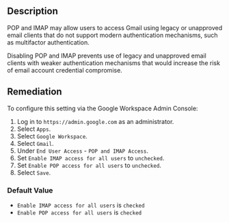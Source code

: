 ## Description

POP and IMAP may allow users to access Gmail using legacy or unapproved email clients that do not support modern authentication mechanisms, such as multifactor authentication.

Disabling POP and IMAP prevents use of legacy and unapproved email clients with weaker authentication mechanisms that would increase the risk of email account credential compromise.

## Remediation

To configure this setting via the Google Workspace Admin Console:

1. Log in to `https://admin.google.com` as an administrator.
2. Select `Apps`.
3. Select `Google Workspace`.
4. Select `Gmail`.
5. Under `End User Access` - `POP and IMAP Access`.
6. Set `Enable IMAP access for all users` to `unchecked`.
7. Set `Enable POP access for all users` to `unchecked`.
8. Select `Save`.

### Default Value

- `Enable IMAP access for all users` is `checked`
- `Enable POP access for all users` is `checked`